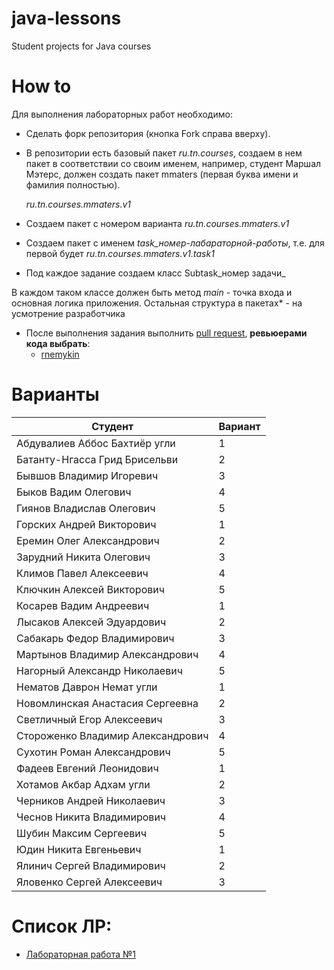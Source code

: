 # java-lessons
Student projects for Java courses

# How to

Для выполнения лабораторных работ необходимо:
- Сделать форк репозитория (кнопка Fork справа вверху).
- В репозитории есть базовый пакет *ru.tn.courses*, создаем в нем пакет в соответствии со своим именем,
например, студент Маршал Мэтерс, должен создать пакет mmaters (первая буква имени и фамилия полностью).

    *ru.tn.courses.mmaters.v1*

- Cоздаем пакет с номером варианта
  *ru.tn.courses.mmaters.v1*
- Создаем пакет c именем *task_номер-лабараторной-работы*, т.е. для первой будет
  *ru.tn.courses.mmaters.v1.task1*
- Под каждое задание создаем класс Subtask_номер задачи_
        
В каждом таком классе должен быть метод *main* - точка входа и основная логика приложения.
Остальная структура в пакетах* - на усмотрение разработчика
- После выполнения задания выполнить [pull request](https://github.com/0x100/java-lessons/compare), **ревьюерами кода выбрать**:
    - [rnemykin](https://github.com/rnemykin)

# Варианты
| Студент | Вариант |
| ------ | ------ |
|Абдувалиев Аббос Бахтиёр угли          | 1 |
|Батанту-Нгасса Грид Брисельви          | 2 |
|Бывшов Владимир Игоревич               | 3 |
|Быков Вадим Олегович                   | 4 |
|Гиянов Владислав Олегович              | 5 |
|Горских Андрей Викторович              | 1 |
|Еремин Олег Александрович              | 2 |
|Зарудний Никита Олегович               | 3 |         
|Климов Павел Алексеевич                | 4 |
|Ключкин Алексей Викторович             | 5 |
|Косарев Вадим Андреевич                | 1 |
|Лысаков Алексей Эдуардович             | 2 |
|Сабакарь Федор Владимирович            | 3 |
|Мартынов Владимир Александрович        | 4 |
|Нагорный Александр Николаевич          | 5 |
|Нематов Даврон Немат угли              | 1 |
|Новомлинская Анастасия Сергеевна       | 2 |
|Светличный Егор Алексеевич             | 3 |
|Стороженко Владимир Александрович      | 4 |
|Сухотин Роман Александрович            | 5 |
|Фадеев Евгений Леонидович              | 1 |
|Хотамов Акбар Адхам угли               | 2 |
|Черников Андрей Николаевич             | 3 |
|Чеснов Никита Владимирович             | 4 |
|Шубин Максим Сергеевич                 | 5 |
|Юдин Никита Евгеньевич                 | 1 |
|Ялинич Сергей Владимирович             | 2 |
|Яловенко Сергей Алексеевич             | 3 |


# Список ЛР:
- [Лабораторная работа №1](https://github.com/0x100/java-lessons/wiki/task1)
